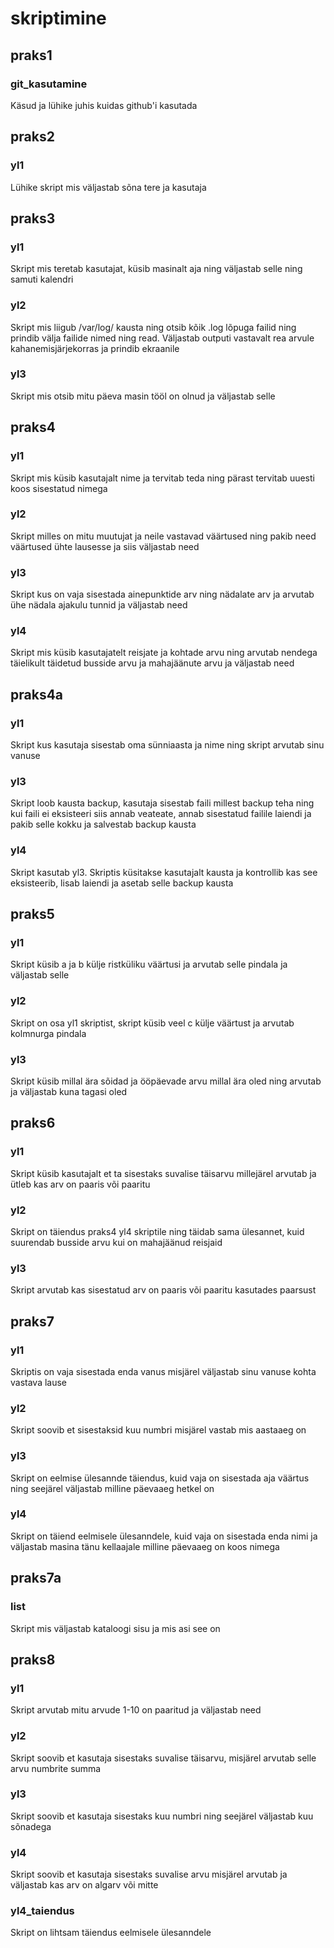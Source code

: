 # skriptimine
## praks1
### git_kasutamine
Käsud ja lühike juhis kuidas github'i kasutada

## praks2
### yl1
Lühike skript mis väljastab sõna tere ja kasutaja

## praks3
### yl1
Skript mis teretab kasutajat, küsib masinalt aja ning väljastab selle ning samuti kalendri
### yl2
Skript mis liigub /var/log/ kausta ning otsib kõik .log lõpuga failid ning prindib välja failide nimed ning read. Väljastab outputi vastavalt rea arvule kahanemisjärjekorras ja prindib ekraanile
### yl3
Skript mis otsib mitu päeva masin tööl on olnud ja väljastab selle

## praks4
### yl1
Skript mis küsib kasutajalt nime ja tervitab teda ning pärast tervitab uuesti koos sisestatud nimega
### yl2
Skript milles on mitu muutujat ja neile vastavad väärtused ning pakib need väärtused ühte lausesse ja siis väljastab need
### yl3
Skript kus on vaja sisestada ainepunktide arv ning nädalate arv ja arvutab ühe nädala ajakulu tunnid ja väljastab need
### yl4
Skript mis küsib kasutajatelt reisjate ja kohtade arvu ning arvutab nendega täielikult täidetud busside arvu ja mahajäänute arvu ja väljastab need

## praks4a
### yl1
Skript kus kasutaja sisestab oma sünniaasta ja nime ning skript arvutab sinu vanuse
### yl3
Skript loob kausta backup, kasutaja sisestab faili millest backup teha ning kui faili ei eksisteeri siis annab veateate, annab sisestatud failile laiendi ja pakib selle kokku ja salvestab backup kausta
### yl4
Skript kasutab yl3. Skriptis küsitakse kasutajalt kausta ja kontrollib kas see eksisteerib, lisab laiendi ja asetab selle backup kausta

## praks5
### yl1
Skript küsib a ja b külje ristküliku väärtusi ja arvutab selle pindala ja väljastab selle
### yl2
Skript on osa yl1 skriptist, skript küsib veel c külje väärtust ja arvutab kolmnurga pindala
### yl3
Skript küsib millal ära sõidad ja ööpäevade arvu millal ära oled ning arvutab ja väljastab kuna tagasi oled

## praks6
### yl1
Skript küsib kasutajalt et ta sisestaks suvalise täisarvu millejärel arvutab ja ütleb kas arv on paaris või paaritu
### yl2
Skript on täiendus praks4 yl4 skriptile ning täidab sama ülesannet, kuid suurendab busside arvu kui on mahajäänud reisjaid
### yl3
Skript arvutab kas sisestatud arv on paaris või paaritu kasutades paarsust

## praks7
### yl1
Skriptis on vaja sisestada enda vanus misjärel väljastab sinu vanuse kohta vastava lause
### yl2
Skript soovib et sisestaksid kuu numbri misjärel vastab mis aastaaeg on
### yl3
Skript on eelmise ülesannde täiendus, kuid vaja on sisestada aja väärtus ning seejärel väljastab milline päevaaeg hetkel on
### yl4
Skript on täiend eelmisele ülesanndele, kuid vaja on sisestada enda nimi ja väljastab masina tänu kellaajale milline päevaaeg on koos nimega

## praks7a
### list
Skript mis väljastab kataloogi sisu ja mis asi see on

## praks8
### yl1
Skript arvutab mitu arvude 1-10 on paaritud ja väljastab need
### yl2
Skript soovib et kasutaja sisestaks suvalise täisarvu, misjärel arvutab selle arvu numbrite summa
### yl3
Skript soovib et kasutaja sisestaks kuu numbri ning seejärel väljastab kuu sõnadega
### yl4
Skript soovib et kasutaja sisestaks suvalise arvu misjärel arvutab ja väljastab kas arv on algarv või mitte
### yl4_taiendus
Skript on lihtsam täiendus eelmisele ülesanndele
